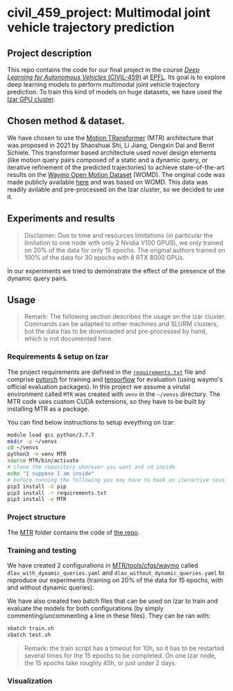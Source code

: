 # civil_459_project: Multimodal joint vehicle trajectory prediction

## Project description

This repo contains the code for our final project in the course 
[*Deep Learning for Autonomous Vehicles* (CIVIL-459)](https://edu.epfl.ch/coursebook/en/deep-learning-for-autonomous-vehicles-CIVIL-459) 
at [EPFL](https://www.epfl.ch/en/).
Its goal is to explore deep learning models to perform multimodal joint vehicle trajectory 
prediction.
To train this kind of models on huge datasets, we have used the [Izar GPU cluster](https://www.epfl.ch/research/facilities/scitas/hardware/izar/).

## Chosen method & dataset.

We have chosen to use the [Motion TRansformer](https://arxiv.org/abs/2209.13508) 
(MTR) architecture that was proposed in 2021 by Shaoshuai Shi, Li Jiang, Dengxin Dai and Bernt Schiele.
This transformer based architecture used novel design elements (like motion query pairs
composed of a static and a dynamic query, or iterative refinement of the predicted
trajectories) to achieve state-of-the-art results on the [Waymo Open Motion Dataset](https://waymo.com/open/) (WOMD).
The original code was made publicly available [here](https://github.com/sshaoshuai/MTR) 
and was based on WOMD. 
This data was readily avilable and pre-processed on the Izar cluster, so we decided to use it.

## Experiments and results

> Disclaimer: Due to time and resources limitations (in particular the limitation to one node 
with only 2 Nvidia V100 GPUS), we only trained on 20% of the data for only 15 epochs.
> The original authors trained on 100% of the data for 30 epochs with 8 RTX 8000 GPUs.

In our experiments we tried to demonstrate the effect of the presence of the dynamic query pairs.

## Usage
> Remark: The following section describes the usage on the Izar cluster. 
> Commands can be adapted to other machines and SLURM clusters, but the data has 
> to be downloaded and pre-processed by hand, which is not documented here.

### Requirements & setup on Izar

The project requirements are defined in the [`requirements.txt`](requirements.txt) file and comprise 
[pytorch](https://pytorch.org/) for training and [tensorflow](https://www.tensorflow.org/) for evaluation 
(using waymo's official evaluation packages).
In this project we assume a virutal environment called `MTR` was created with `venv` in the  `~/venvs` directory.
The MTR code uses custom CUDA extensions, so they have to be built by installing MTR as a package.

You can find below instructions to setup eveything on Izar:
```bash
module load gcc python/3.7.7
mkdir -p ~/venvs
cd ~/venvs
python3 -m venv MTR
source MTR/bin/activate
# clone the repository wherever you want and cd inside
echo "I suppose I am inside"
# before running the following you may have to book an iteractive session with a gpu allocated
pip3 install -U pip
pip3 install -r requirements.txt
pip3 install -e MTR
```

### Project structure

The [MTR](MTR) folder contains the code of [the repo](https://github.com/sshaoshuai/MTR).

### Training and testing

We have created 2 configurations in [MTR/tools/cfgs/waymo](MTR/tools/cfgs/waymo/) 
called `dlav_with_dynamic_queries.yaml` and `dlav_without_dynamic_queries.yaml`
to reproduce our experiments (training on 20% of the data for 15 epochs, with and 
without dynamic queries).

We have also created two batch files that can be used on Izar to train and evaluate 
the models for both configurations (by simply commenting/uncommenting a line in these files).
They can be ran with:
```bash
sbatch train.sh
sbatch test.sh
```

> Remark: the train script has a timeout for 10h, so it has to be restarted several 
> times for the 15 epochs to be completed. On one Izar node, the 15 epochs take
> roughly 45h, or just under 2 days.

### Visualization